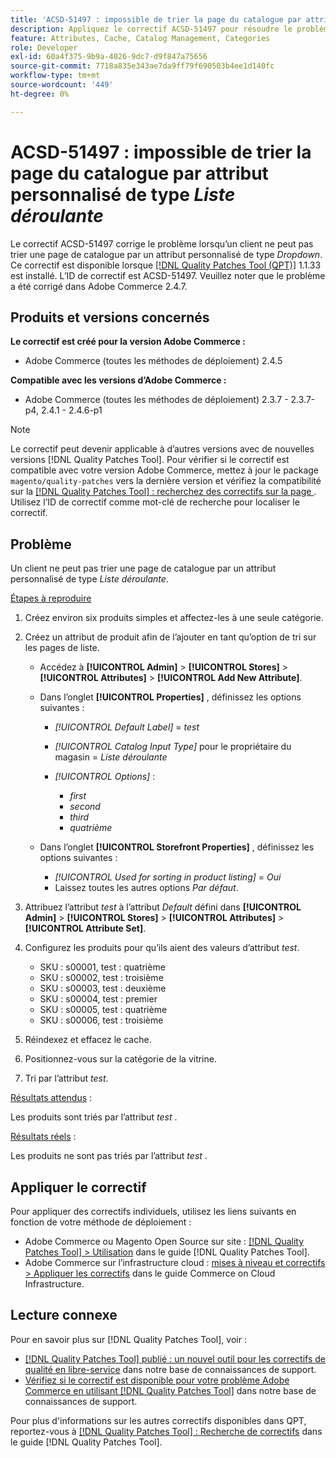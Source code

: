```yaml
---
title: 'ACSD-51497 : impossible de trier la page du catalogue par attribut personnalisé de type Liste déroulante'
description: Appliquez le correctif ACSD-51497 pour résoudre le problème Adobe Commerce en raison duquel un client ne peut pas trier une page de catalogue par attribut personnalisé de type Liste déroulante.
feature: Attributes, Cache, Catalog Management, Categories
role: Developer
exl-id: 60a4f375-9b9a-4026-9dc7-d9f847a75656
source-git-commit: 7718a835e343ae7da9ff79f690503b4ee1d140fc
workflow-type: tm+mt
source-wordcount: '449'
ht-degree: 0%

---
```


# ACSD-51497 : impossible de trier la page du catalogue par attribut personnalisé de type *Liste déroulante*

Le correctif ACSD-51497 corrige le problème lorsqu’un client ne peut pas trier une page de catalogue par un attribut personnalisé de type *Dropdown*. Ce correctif est disponible lorsque [[!DNL Quality Patches Tool (QPT)]](/help/announcements/adobe-commerce-announcements/magento-quality-patches-released-new-tool-to-self-serve-quality-patches.md) 1.1.33 est installé. L’ID de correctif est ACSD-51497. Veuillez noter que le problème a été corrigé dans Adobe Commerce 2.4.7.

## Produits et versions concernés

**Le correctif est créé pour la version Adobe Commerce :**

* Adobe Commerce (toutes les méthodes de déploiement) 2.4.5

**Compatible avec les versions d’Adobe Commerce :**

* Adobe Commerce (toutes les méthodes de déploiement) 2.3.7 - 2.3.7-p4, 2.4.1 - 2.4.6-p1

>[!NOTE]
>
>Le correctif peut devenir applicable à d’autres versions avec de nouvelles versions [!DNL Quality Patches Tool]. Pour vérifier si le correctif est compatible avec votre version Adobe Commerce, mettez à jour le package `magento/quality-patches` vers la dernière version et vérifiez la compatibilité sur la [[!DNL Quality Patches Tool] : recherchez des correctifs sur la page ](https://experienceleague.adobe.com/tools/commerce-quality-patches/index.html). Utilisez l’ID de correctif comme mot-clé de recherche pour localiser le correctif.

## Problème

Un client ne peut pas trier une page de catalogue par un attribut personnalisé de type *Liste déroulante*.

<u>Étapes à reproduire</u>

1. Créez environ six produits simples et affectez-les à une seule catégorie.
1. Créez un attribut de produit afin de l’ajouter en tant qu’option de tri sur les pages de liste.

   * Accédez à **[!UICONTROL Admin]** > **[!UICONTROL Stores]** > **[!UICONTROL Attributes]** > **[!UICONTROL Add New Attribute]**.
   * Dans l’onglet **[!UICONTROL Properties]** , définissez les options suivantes :

      * *[!UICONTROL Default Label]* = *test*
      * *[!UICONTROL Catalog Input Type]* pour le propriétaire du magasin = *Liste déroulante*
      * *[!UICONTROL Options]* :

         * *first*
         * *second*
         * *third*
         * *quatrième*

   * Dans l’onglet **[!UICONTROL Storefront Properties]** , définissez les options suivantes :

      * *[!UICONTROL Used for sorting in product listing]* = *Oui*
      * Laissez toutes les autres options *Par défaut*.

1. Attribuez l’attribut *test* à l’attribut *Default* défini dans **[!UICONTROL Admin]** > **[!UICONTROL Stores]** > **[!UICONTROL Attributes]** > **[!UICONTROL Attribute Set]**.
1. Configurez les produits pour qu’ils aient des valeurs d’attribut *test*.

   * SKU : s00001, test : quatrième
   * SKU : s00002, test : troisième
   * SKU : s00003, test : deuxième
   * SKU : s00004, test : premier
   * SKU : s00005, test : quatrième
   * SKU : s00006, test : troisième

1. Réindexez et effacez le cache.
1. Positionnez-vous sur la catégorie de la vitrine.
1. Tri par l’attribut *test*.

<u>Résultats attendus</u> :

Les produits sont triés par l’attribut *test* .

<u>Résultats réels</u> :

Les produits ne sont pas triés par l’attribut *test* .

## Appliquer le correctif

Pour appliquer des correctifs individuels, utilisez les liens suivants en fonction de votre méthode de déploiement :

* Adobe Commerce ou Magento Open Source sur site : [[!DNL Quality Patches Tool] > Utilisation](https://experienceleague.adobe.com/docs/commerce-operations/tools/quality-patches-tool/usage.html) dans le guide [!DNL Quality Patches Tool].
* Adobe Commerce sur l’infrastructure cloud : [mises à niveau et correctifs > Appliquer les correctifs](https://experienceleague.adobe.com/docs/commerce-cloud-service/user-guide/develop/upgrade/apply-patches.html) dans le guide Commerce on Cloud Infrastructure.

## Lecture connexe

Pour en savoir plus sur [!DNL Quality Patches Tool], voir :

* [[!DNL Quality Patches Tool] publié : un nouvel outil pour les correctifs de qualité en libre-service](/help/announcements/adobe-commerce-announcements/magento-quality-patches-released-new-tool-to-self-serve-quality-patches.md) dans notre base de connaissances de support.
* [Vérifiez si le correctif est disponible pour votre problème Adobe Commerce en utilisant  [!DNL Quality Patches Tool]](/help/support-tools/patches-available-in-qpt-tool/check-patch-for-magento-issue-with-magento-quality-patches.md) dans notre base de connaissances de support.

Pour plus d&#39;informations sur les autres correctifs disponibles dans QPT, reportez-vous à [[!DNL Quality Patches Tool] : Recherche de correctifs](https://experienceleague.adobe.com/tools/commerce-quality-patches/index.html) dans le guide [!DNL Quality Patches Tool].
